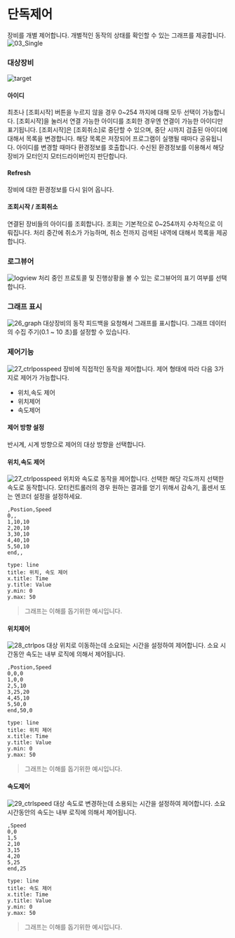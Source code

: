 # 단독제어
장비를 개별 제어합니다.
개별적인 동작의 상태를 확인할 수 있는 그래프를 제공합니다.
![03_Single](./Images/03_Single.png)

### 대상장비
![target](./Images/12_Target.png)
#### 아이디
최초나 [조회시작] 버튼을 누르지 않을 경우 0~254 까지에 대해 모두 선택이 가능합니다.
[조회시작]을 눌러서 연결 가능한 아이디를 조회한 경우엔 연결이 가능한 아이디만 표기됩니다.
[조회시작]은  [조회취소]로 중단할 수 있으며, 중단 시까지 검출된 아이디에 대해서 목록을 변경합니다.
해당 목록은 저장되어 프로그램이 실행될 때마다 공유됩니다.
아이디를 변경할 때마다 환경정보를 호출합니다.
수신된 환경정보를 이용해서 해당 장비가 모터인지 모터드라이버인지 판단합니다.
<br>
#### Refresh
장비에 대한 환경정보를 다시 읽어 옵니다.
<br>
#### 조회시작 / 조회취소
연결된 장비들의 아이디를 조회합니다.
조회는 기본적으로 0~254까지 수차적으로 이뤄집니다.
처리 중간에 취소가 가능하며, 취소 전까지 검색된 내역에 대해서 목록을 제공합니다.
<br>
### 로그뷰어
![logview](./Images/13_Logview.png)
처리 중인 프로토콜 및 진행상황을 볼 수 있는 로그뷰어의 표기 여부를 선택합니다.
<br>
### 그래프 표시
![26_graph](./Images/26_graph.png)
대상장비의 동작 피드백을 요청해서 그래프를 표시합니다.
그래프 데이터의 수집 주기(0.1 ~ 10 초)를 설정할 수 있습니다.
<br>
### 제어기능
![27_ctrlposspeed](./Images/27_ctrlposspeed.png)
장비에 직접적인 동작을 제어합니다.
제어 형태에 따라 다음 3가지로 제어가 가능합니다.
* 위치,속도 제어
* 위치제어
* 속도제어

#### 제어 방향 설정
반시계, 시계 방향으로 제어의 대상 방향을 선택합니다.

#### 위치,속도 제어
![27_ctrlposspeed](./Images/27_ctrlposspeed.png)
위치와 속도로 동작을 제어합니다.
선택한 해당 각도까지 선택한 속도로 동작합니다.
모터컨트롤러의 경우 원하는 결과를 얻기 위해서 감속기, 홀센서 또는 엔코더 설정을 설정하세요.

``` chart
,Postion,Speed
0,,
1,10,10
2,20,10
3,30,10
4,40,10
5,50,10
end,,

type: line
title: 위치, 속도 제어
x.title: Time
y.title: Value
y.min: 0
y.max: 50
```
> 그래프는 이해를 돕기위한 예시입니다.

#### 위치제어
![28_ctrlpos](./Images/28_ctrlpos.png)
대상 위치로 이동하는데 소요되는 시간을 설정하여 제어합니다.
소요 시간동안 속도는 내부 로직에 의해서 제어됩니다.

``` chart
,Postion,Speed
0,0,0
1,0,0
2,5,10
3,25,20
4,45,10
5,50,0
end,50,0

type: line
title: 위치 제어
x.title: Time
y.title: Value
y.min: 0
y.max: 50
```
> 그래프는 이해를 돕기위한 예시입니다.

#### 속도제어
![29_ctrlspeed](./Images/29_ctrlspeed.png)
대상 속도로 변경하는데 소용되는 시간을 설정하여 제어합니다.
소요 시간동안의 속도는 내부 로직에 의해서 제어됩니다.

``` chart
,Speed
0,0
1,5
2,10
3,15
4,20
5,25
end,25

type: line
title: 속도 제어
x.title: Time
y.title: Value
y.min: 0
y.max: 50
```
> 그래프는 이해를 돕기위한 예시입니다.

